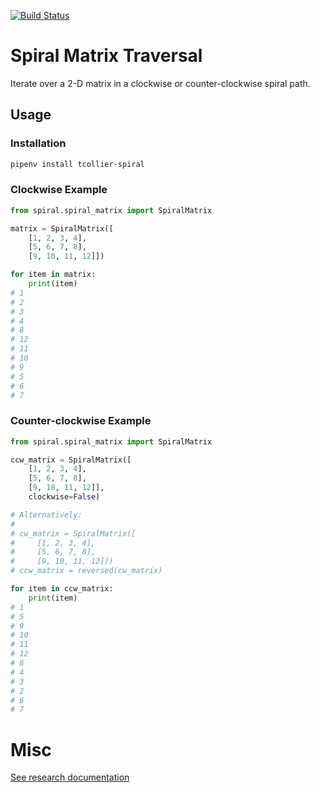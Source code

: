 [![Build Status](https://travis-ci.org/tcollier/spiral.svg?branch=master)](https://travis-ci.org/tcollier/spiral)

# Spiral Matrix Traversal

Iterate over a 2-D matrix in a clockwise or counter-clockwise spiral path.

## Usage

### Installation

```bash
pipenv install tcollier-spiral
```

### Clockwise Example

```python
from spiral.spiral_matrix import SpiralMatrix

matrix = SpiralMatrix([
    [1, 2, 3, 4],
    [5, 6, 7, 8],
    [9, 10, 11, 12]])

for item in matrix:
    print(item)
# 1
# 2
# 3
# 4
# 8
# 12
# 11
# 10
# 9
# 5
# 6
# 7
```

### Counter-clockwise Example

```python
from spiral.spiral_matrix import SpiralMatrix

ccw_matrix = SpiralMatrix([
    [1, 2, 3, 4],
    [5, 6, 7, 8],
    [9, 10, 11, 12]],
    clockwise=False)

# Alternatively:
#
# cw_matrix = SpiralMatrix([
#     [1, 2, 3, 4],
#     [5, 6, 7, 8],
#     [9, 10, 11, 12]])
# ccw_matrix = reversed(cw_matrix)

for item in ccw_matrix:
    print(item)
# 1
# 5
# 9
# 10
# 11
# 12
# 8
# 4
# 3
# 2
# 6
# 7
```

# Misc

[See research documentation](docs/research.md)
